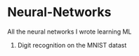 # Neural-Networks

All the neural networks I wrote learning ML

1. Digit recognition on the MNIST datast

